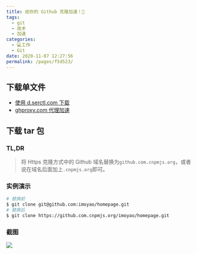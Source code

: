 ```yaml
---
title: 给你的 Github 克隆加速！🎈
tags: 
  - git
  - 技术
  - 加速
categories: 
  - 💻工作
  - Git
date: 2020-11-07 12:27:56
permalink: /pages/f5d523/
---
```


## 下载单文件
- [使用 d.serctl.com 下载](https://d.serctl.com/)
- [ghproxy.com 代理加速](https://ghproxy.com/)

## 下载 tar 包

### TL,DR
> 将 Https 克隆方式中的 Github 域名替换为`github.com.cnpmjs.org`，或者说在域名后面加上`.cnpmjs.org`即可。

### 实例演示

```bash
# 替换前
$ git clone git@github.com:imoyao/homepage.git
# 替换后
$ git clone https://github.com.cnpmjs.org/imoyao/homepage.git
```
### 截图

![](https://cdn.jsdelivr.net/gh/masantu/statics/images/20201207203856.png)